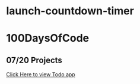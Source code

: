 # launch-countdown-timer

# 100DaysOfCode

## 07/20 Projects

<a href="https://todo-app-naincy.netlify.app/" target="_blank">Click Here to view Todo app</a>
